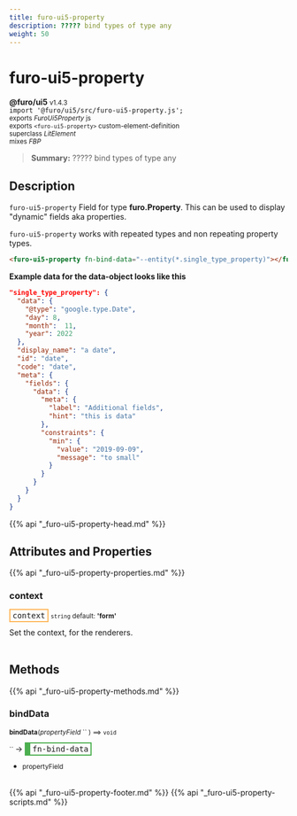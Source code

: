 ```yaml
---
title: furo-ui5-property
description: ????? bind types of type any
weight: 50
---
```


# furo-ui5-property
**@furo/ui5** <small>v1.4.3</small>
<br>`import '@furo/ui5/src/furo-ui5-property.js';`<small>
<br>exports *FuroUi5Property* js
<br>exports `<furo-ui5-property>` custom-element-definition
<br>superclass *LitElement*
<br> mixes *FBP*</small>

> **Summary:** ????? bind types of type any

## Description

`furo-ui5-property`
 Field for type **furo.Property**. This can be used to display "dynamic" fields aka properties.

 `furo-ui5-property` works with repeated types and non repeating property types.

 ```html
 <furo-ui5-property fn-bind-data="--entity(*.single_type_property)"></furo-ui5-property>
 ```

 **Example data for the data-object looks like this**

 ```json
 "single_type_property": {
   "data": {
     "@type": "google.type.Date",
     "day": 8,
     "month":  11,
     "year": 2022
   },
   "display_name": "a date",
   "id": "date",
   "code": "date",
   "meta": {
     "fields": {
       "data": {
         "meta": {
           "label": "Additional fields",
           "hint": "this is data"
         },
         "constraints": {
           "min": {
             "value": "2019-09-09",
             "message": "to small"
           }
         }
       }
     }
   }
 }
 ```

{{% api "_furo-ui5-property-head.md" %}}

## Attributes and Properties
{{% api "_furo-ui5-property-properties.md" %}}





### **context**

<span  style="border-width:2px; border-style: solid;border-color:  rgb(255, 182, 91);font-family:monospace; padding:2px 4px;">context</span>
<small>`string` default: **&#39;form&#39;**</small>

Set the context, for the renderers.
<br><br>

## Methods
{{% api "_furo-ui5-property-methods.md" %}}


### **bindData**
<small>**bindData**(*propertyField* `` ) ⟹ `void`</small>

<small>`` </small> →
<span  style="border-width:2px 2px 2px 10px; border-style: solid;border-color:  rgb(76, 175, 80);font-family:monospace; padding:2px 4px;">fn-bind-data</span>



- <small>propertyField </small>
<br><br>






{{% api "_furo-ui5-property-footer.md" %}}
{{% api "_furo-ui5-property-scripts.md" %}}
